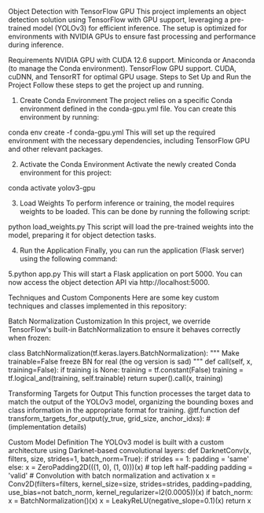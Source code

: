 Object Detection with TensorFlow GPU
This project implements an object detection solution using TensorFlow with GPU support, leveraging a pre-trained model (YOLOv3) for efficient inference. The setup is optimized for environments with NVIDIA GPUs to ensure fast processing and performance during inference.

Requirements
NVIDIA GPU with CUDA 12.6 support.
Miniconda or Anaconda (to manage the Conda environment).
TensorFlow GPU support.
CUDA, cuDNN, and TensorRT for optimal GPU usage.
Steps to Set Up and Run the Project
Follow these steps to get the project up and running.




1. Create Conda Environment
The project relies on a specific Conda environment defined in the conda-gpu.yml file. You can create this environment by running:

conda env create -f conda-gpu.yml
This will set up the required environment with the necessary dependencies, including TensorFlow GPU and other relevant packages.

2. Activate the Conda Environment
Activate the newly created Conda environment for this project:

conda activate yolov3-gpu

3. Load Weights
To perform inference or training, the model requires weights to be loaded. This can be done by running the following script:

python load_weights.py
This script will load the pre-trained weights into the model, preparing it for object detection tasks.

4. Run the Application
Finally, you can run the application (Flask server) using the following command:

5.python app.py
This will start a Flask application on port 5000. You can now access the object detection API via http://localhost:5000.


Techniques and Custom Components
Here are some key custom techniques and classes implemented in this repository:

Batch Normalization Customization
In this project, we override TensorFlow's built-in BatchNormalization to ensure it behaves correctly when frozen:

class BatchNormalization(tf.keras.layers.BatchNormalization):
    """
    Make trainable=False freeze BN for real (the og version is sad)
    """
    def call(self, x, training=False):
        if training is None:
            training = tf.constant(False)
        training = tf.logical_and(training, self.trainable)
        return super().call(x, training)


Transforming Targets for Output
This function processes the target data to match the output of the YOLOv3 model, organizing the bounding boxes and class information in the appropriate format for training.
@tf.function
def transform_targets_for_output(y_true, grid_size, anchor_idxs):
    # (implementation details)

    
Custom Model Definition
The YOLOv3 model is built with a custom architecture using Darknet-based convolutional layers:
def DarknetConv(x, filters, size, strides=1, batch_norm=True):
    if strides == 1:
        padding = 'same'
    else:
        x = ZeroPadding2D(((1, 0), (1, 0)))(x)  # top left half-padding
        padding = 'valid'
    # Convolution with batch normalization and activation
    x = Conv2D(filters=filters, kernel_size=size, strides=strides, padding=padding,
               use_bias=not batch_norm, kernel_regularizer=l2(0.0005))(x)
    if batch_norm:
        x = BatchNormalization()(x)
        x = LeakyReLU(negative_slope=0.1)(x)
    return x
